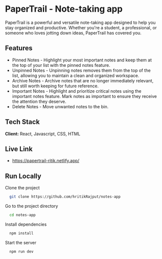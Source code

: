 # PaperTrail - Note-taking app

PaperTrail is a powerful and versatile note-taking app designed to help you stay organized and productive. Whether you're a student, a professional, or someone who loves jotting down ideas, PaperTrail has covered you.

## Features

- Pinned Notes - Highlight your most important notes and keep them at the top of your list with the pinned notes feature.
- Unpinned Notes - Unpinning notes removes them from the top of the list, allowing you to maintain a clean and organized workspace.
- Archive Notes - Archive notes that are no longer immediately relevant, but still worth keeping for future reference.
- Important Notes - Highlight and prioritize critical notes using the important notes feature. Mark notes as important to ensure they receive the attention they deserve.
- Delete Notes - Move unwanted notes to the bin.

## Tech Stack

**Client:** React, Javascript, CSS, HTML

## Live Link

- https://papertrail-ritik.netlify.app/

## Run Locally

Clone the project

```bash
  git clone https://github.com/hritikRajput/notes-app
```

Go to the project directory

```bash
  cd notes-app
```

Install dependencies

```bash
  npm install
```

Start the server

```bash
  npm run dev
```
